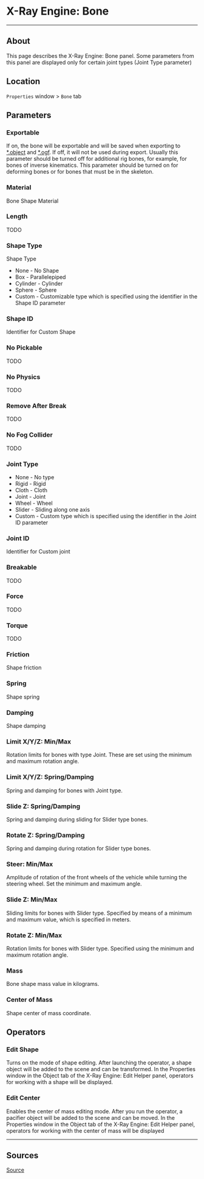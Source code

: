 # X-Ray Engine: Bone

___

## About

This page describes the X-Ray Engine: Bone panel. Some parameters from this panel are displayed only for certain joint types (Joint Type parameter)

## Location

`Properties` window > `Bone` tab

## Parameters

### Exportable

If on, the bone will be exportable and will be saved when exporting to [*.object](../../../reference/file-formats/models/object.md) and [*.ogf](../../../reference/file-formats/models/ogf.md). If off, it will not be used during export. Usually this parameter should be turned off for additional rig bones, for example, for bones of inverse kinematics. This parameter should be turned on for deforming bones or for bones that must be in the skeleton.

### Material

Bone Shape Material

### Length

TODO

### Shape Type

Shape Type

- None - No Shape
- Box - Parallelepiped
- Cylinder - Cylinder
- Sphere - Sphere
- Custom - Customizable type which is specified using the identifier in the Shape ID parameter

### Shape ID

Identifier for Custom Shape

### No Pickable

TODO

### No Physics

TODO

### Remove After Break

TODO

### No Fog Collider

TODO

### Joint Type

- None - No type
- Rigid - Rigid
- Cloth - Cloth
- Joint - Joint
- Wheel - Wheel
- Slider - Sliding along one axis
- Custom - Custom type which is specified using the identifier in the Joint ID parameter

### Joint ID

Identifier for Custom joint

### Breakable

TODO

### Force

TODO

### Torque

TODO

### Friction

Shape friction

### Spring

Shape spring

### Damping

Shape damping

### Limit X/Y/Z: Min/Max

Rotation limits for bones with type Joint. These are set using the minimum and maximum rotation angle.

### Limit X/Y/Z: Spring/Damping

Spring and damping for bones with Joint type.

### Slide Z: Spring/Damping

Spring and damping during sliding for Slider type bones.

### Rotate Z: Spring/Damping

Spring and damping during rotation for Slider type bones.

### Steer: Min/Max

Amplitude of rotation of the front wheels of the vehicle while turning the steering wheel. Set the minimum and maximum angle.

### Slide Z: Min/Max

Sliding limits for bones with Slider type. Specified by means of a minimum and maximum value, which is specified in meters.

### Rotate Z: Min/Max

Rotation limits for bones with Slider type. Specified using the minimum and maximum rotation angle.

### Mass

Bone shape mass value in kilograms.

### Center of Mass

Shape center of mass coordinate.

## Operators

### Edit Shape

Turns on the mode of shape editing. After launching the operator, a shape object will be added to the scene and can be transformed. In the Properties window in the Object tab of the X-Ray Engine: Edit Helper panel, operators for working with a shape will be displayed.

### Edit Center

Enables the center of mass editing mode. After you run the operator, a pacifier object will be added to the scene and can be moved. In the Properties window in the Object tab of the X-Ray Engine: Edit Helper panel, operators for working with the center of mass will be displayed

___

## Sources

[Source](https://github.com/PavelBlend/blender-xray/wiki/Panel-XRay-Engine-Bone)
